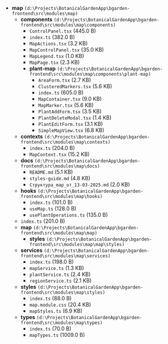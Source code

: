 - **map** `(d:\Projects\BotanicalGardenApp\bgarden-frontend\src\modules\map)`
  - **components** `(d:\Projects\BotanicalGardenApp\bgarden-frontend\src\modules\map\components)`
    - `ControlPanel.tsx` (445.0 B)
    - `index.ts` (382.0 B)
    - `MapActions.tsx` (3.2 KB)
    - `MapControlPanel.tsx` (35.0 KB)
    - `MapLegend.tsx` (1.0 KB)
    - `MapPage.tsx` (2.3 KB)
    - **plant-map** `(d:\Projects\BotanicalGardenApp\bgarden-frontend\src\modules\map\components\plant-map)`
      - `AreaForm.tsx` (2.7 KB)
      - `ClusteredMarkers.tsx` (5.6 KB)
      - `index.ts` (605.0 B)
      - `MapContainer.tsx` (9.0 KB)
      - `MapMarker.tsx` (5.6 KB)
      - `PlantAddForm.tsx` (3.5 KB)
      - `PlantDeleteModal.tsx` (1.4 KB)
      - `PlantEditForm.tsx` (3.1 KB)
      - `SimpleMapView.tsx` (6.8 KB)
  - **contexts** `(d:\Projects\BotanicalGardenApp\bgarden-frontend\src\modules\map\contexts)`
    - `index.ts` (204.0 B)
    - `MapContext.tsx` (15.2 KB)
  - **docs** `(d:\Projects\BotanicalGardenApp\bgarden-frontend\src\modules\map\docs)`
    - `README.md` (5.1 KB)
    - `styles-guide.md` (4.8 KB)
    - `Структура_map_от_13-03-2025.md` (2.0 KB)
  - **hooks** `(d:\Projects\BotanicalGardenApp\bgarden-frontend\src\modules\map\hooks)`
    - `index.ts` (101.0 B)
    - `useMap.ts` (128.0 B)
    - `usePlantOperations.ts` (135.0 B)
  - `index.ts` (201.0 B)
  - **map** `(d:\Projects\BotanicalGardenApp\bgarden-frontend\src\modules\map\map)`
    - **styles** `(d:\Projects\BotanicalGardenApp\bgarden-frontend\src\modules\map\map\styles)`
  - **services** `(d:\Projects\BotanicalGardenApp\bgarden-frontend\src\modules\map\services)`
    - `index.ts` (198.0 B)
    - `mapService.ts` (1.3 KB)
    - `plantService.ts` (2.4 KB)
    - `regionService.ts` (2.1 KB)
  - **styles** `(d:\Projects\BotanicalGardenApp\bgarden-frontend\src\modules\map\styles)`
    - `index.ts` (88.0 B)
    - `map.module.css` (20.4 KB)
    - `mapStyles.ts` (6.9 KB)
  - **types** `(d:\Projects\BotanicalGardenApp\bgarden-frontend\src\modules\map\types)`
    - `index.ts` (70.0 B)
    - `mapTypes.ts` (1009.0 B)
